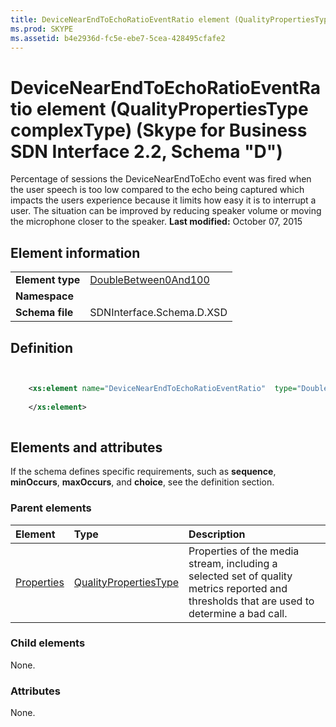 ```yaml
---
title: DeviceNearEndToEchoRatioEventRatio element (QualityPropertiesType complexType) (Skype for Business SDN Interface 2.2, Schema "D")
ms.prod: SKYPE
ms.assetid: b4e2936d-fc5e-ebe7-5cea-428495cfafe2
---
```



# DeviceNearEndToEchoRatioEventRatio element (QualityPropertiesType complexType) (Skype for Business SDN Interface 2.2, Schema "D")
Percentage of sessions the DeviceNearEndToEcho event was fired when the user speech is too low compared to the echo being captured which impacts the users experience because it limits how easy it is to interrupt a user. The situation can be improved by reducing speaker volume or moving the microphone closer to the speaker. 
 **Last modified:** October 07, 2015
  
    
    


## Element information


|||
|:-----|:-----|
|**Element type**| [DoubleBetween0And100](doublebetween0and100-simpletype.md)|
|**Namespace**||
|**Schema file**|SDNInterface.Schema.D.XSD |
   

## Definition


```XML


    <xs:element name="DeviceNearEndToEchoRatioEventRatio"  type="DoubleBetween0And100">
    
    </xs:element>
  
```


## Elements and attributes

If the schema defines specific requirements, such as **sequence**, **minOccurs**, **maxOccurs**, and **choice**, see the definition section. 
  
    
    

### Parent elements



|**Element**|**Type**|**Description**|
|:-----|:-----|:-----|
| [Properties](properties-element-qualitytype-complextype-1.md)| [QualityPropertiesType](qualitypropertiestype-complextype.md)|Properties of the media stream, including a selected set of quality metrics reported and thresholds that are used to determine a bad call. |
   

### Child elements

None. 
  
    
    

### Attributes

None. 
  
    
    


